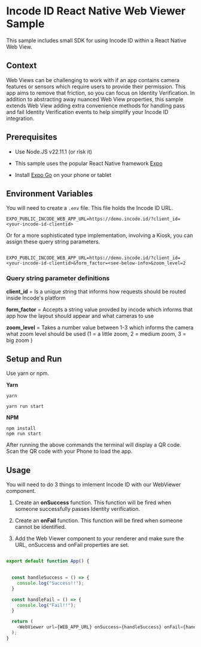 # Incode ID React Native Web Viewer Sample

This sample includes small SDK for using Incode ID within a React Native Web View. 


## Context

Web Views can be challenging to work with if an app contains camera features or sensors which require users to provide their permission. This app aims to remove that friction, so you can focus on Identity Verification. In addition to abstracting away nuanced Web View properties, this sample extends Web View adding extra convenience methods for handling pass and fail Identity Verification events to help simplify your Incode ID integration.

## Prerequisites

* Use Node.JS v22.11.1 (or risk it)

* This sample uses the popular React Native framework [Expo](https://expo.dev)  

* Install [Expo Go](https://expo.dev/go) on your phone or tablet


## Environment Variables

You will need to create a ```.env``` file.  This file holds the Incode ID URL.

```
EXPO_PUBLIC_INCODE_WEB_APP_URL=https://demo.incode.id/?client_id=<your-incode-id-clientid>

```

Or for a more sophisticated type implementation, involving a Kiosk, you can assign these query string parameters.

```

EXPO_PUBLIC_INCODE_WEB_APP_URL=https://demo.incode.id/?client_id=<your-incode-id-clientid>&form_factor=<see-below-info>&zoom_level=2

```

### Query string parameter definitions

__client_id__ = Is a unique string that informs how requests should be routed inside Incode's platform

__form_factor__ = Accepts a string value provded by incode which informs that app how the layout should appear and what cameras to use

__zoom_level__ = Takes a number value between 1-3 which informs the camera what zoom level should be used (1 = a little zoom, 2 = medium zoom, 3 = big zoom ) 



## Setup and Run

Use yarn or npm. 

__Yarn__

```
yarn

yarn run start

```

__NPM__

```
npm install
npm run start
```

After running the above commands the terminal will display a QR code.  Scan the QR code with your Phone to load the app.


## Usage

You will need to do 3 things to imlement Incode ID with our WebViewer component.


1.  Create an __onSuccess__ function.  This function will be fired when someone successfully passes Identity verification.

2. Create an __onFail__ function.   This function will be fired when someone cannot be identified.

3. Add the Web Viewer component to your renderer and make sure the URL, onSuccess and onFail properties are set.



```js

export default function App() {

  
  const handleSuccess = () => {
    console.log("Success!!");
  }

  const handleFail = () => {
    console.log("Fail!!");
  }

  return (
    <WebViewer url={WEB_APP_URL} onSuccess={handleSuccess} onFail={handleFail} />
  );
}

```

